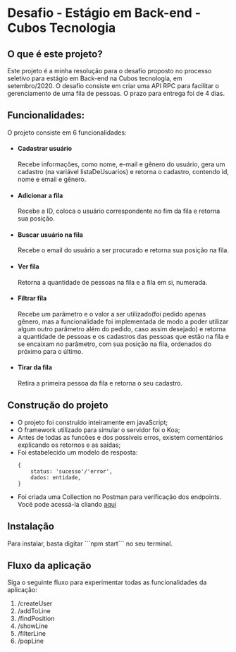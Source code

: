 # Desafio - Estágio em Back-end - Cubos Tecnologia

## O que é este projeto?
 
<p>Este projeto é a minha resolução para o desafio proposto no processo seletivo para estágio em Back-end na Cubos tecnologia, em setembro/2020.
O desafio consiste em criar uma API RPC para facilitar o gerenciamento de uma fila de pessoas. O prazo para entrega foi de 4 dias.</p>

## Funcionalidades:

<p>O projeto consiste em 6 funcionalidades:</p>

<ul>
  <li><h4>Cadastrar usuário</h4>
      <p>Recebe informações, como nome, e-mail e gênero do usuário, gera um cadastro (na variável listaDeUsuarios) e retorna o cadastro, contendo id, nome e email e gênero.</p>
  </li>
  <li><h4>Adicionar a fila</h4>
      <p>Recebe a ID, coloca o usuário correspondente no fim da fila e retorna sua posição.</p>
  </li>
  <li><h4>Buscar usuário na fila</h4>
      <p>Recebe o email do usuário a ser procurado e retorna sua posição na fila.</p>
  </li>
  <li><h4>Ver fila</h4>
      <p>Retorna a quantidade de pessoas na fila e a fila em si, numerada.</p>
  </li>
  <li><h4>Filtrar fila</h4>
      <p>Recebe um parâmetro e o valor a ser utilizado(foi pedido apenas gênero, mas a funcionalidade foi implementada de modo a poder utilizar algum outro parâmetro 
      além do pedido, caso assim desejado) e retorna a quantidade de pessoas e os cadastros das pessoas que estão na fila e se encaixam no parâmetro, com sua posição na fila,
      ordenados do próximo para o último.</p>
  </li>
  <li><h4>Tirar da fila</h4>
      <p>Retira a primeira pessoa da fila e retorna o seu cadastro.</p>
  </li>
</ul>


## Construção do projeto
<ul>
<li>O projeto foi construído inteiramente em javaScript;</li>
<li>O framework utilizado para simular o servidor foi o Koa;</li>
<li>Antes de todas as funcões e dos possíveis erros, existem comentários explicando os retornos e as saídas;</li>
<li>Foi estabelecido um modelo de resposta: 

```
{
    status: 'sucesso'/'error',
    dados: entidade,
}
```
</li>

<li>Foi criada uma Collection no Postman para verificação dos endpoints. Você pode acessá-la cliando <a href='https://www.getpostman.com/collections/1b7aa9b433d4dd39608a'>aqui<a/></li>
</ul>

## Instalação
<p>Para instalar, basta digitar ```npm start``` no seu terminal.</p>

## Fluxo da aplicação

<p>Siga o seguinte fluxo para experimentar todas as funcionalidades da aplicação:</p>
<ol>
 <li>/createUser</li>
 <li>/addToLine</li>
 <li>/findPosition</li>
 <li>/showLine</li>
 <li>/filterLine</li>
 <li>/popLine</li>
<ol>

